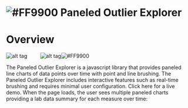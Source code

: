 # ![#FF9900](https://placehold.it/25x50/FF9900/000000?text=+) Paneled Outlier Explorer

# Overview


![alt tag](https://user-images.githubusercontent.com/31038805/30432771-976dbd12-9930-11e7-9fdd-cb7d6c796a73.PNG)&nbsp;&nbsp;&nbsp;&nbsp;&nbsp;&nbsp;&nbsp;&nbsp;&nbsp;![alt tag](https://user-images.githubusercontent.com/31038805/30431689-649b02c6-992d-11e7-8497-b4091829652b.gif)![#FF9900](https://placehold.it/15x300/FF9900/000000?text=+)

The Paneled Outlier Explorer is a javascript library that provides paneled line charts of data points over time with point and line brushing. The Paneled Outlier Explorer includes interactive features such as real-time brushing and requires minimal user configuration. Click here for a live demo. When the page loads, the user sees multiple paneled charts providing a lab data summary for each measure over time:

